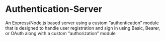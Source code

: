 # Authentication-Server
An Express/Node.js based server using a custom “authentication” module that is designed to handle user registration and sign in using Basic, Bearer, or OAuth along with a custom “authorization” module 

